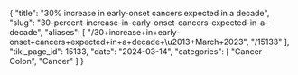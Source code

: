 {
  "title": "30% increase in early-onset cancers expected in a decade",
  "slug": "30-percent-increase-in-early-onset-cancers-expected-in-a-decade",
  "aliases": [
    "/30+increase+in+early-onset+cancers+expected+in+a+decade+\u2013+March+2023",
    "/15133"
  ],
  "tiki_page_id": 15133,
  "date": "2024-03-14",
  "categories": [
    "Cancer - Colon",
    "Cancer"
  ]
}

